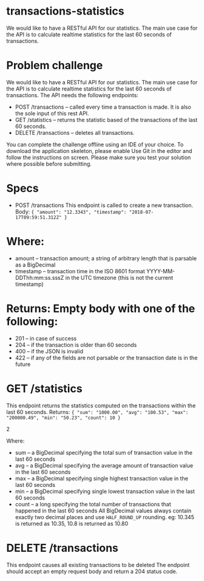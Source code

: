 # transactions-statistics
We would like to have a RESTful API for our statistics. The main use case for the API is to calculate realtime statistics for the last 60 seconds of transactions.


# Problem challenge
We would like to have a RESTful API for our statistics. The main use case for the
API is to calculate realtime statistics for the last 60 seconds of transactions.
The API needs the following endpoints:
* POST /transactions – called every time a transaction is made. It is also the
sole input of this rest API.
* GET /statistics – returns the statistic based of the transactions of the last 60
seconds.
* DELETE /transactions – deletes all transactions.

You can complete the challenge offline using an IDE of your choice. To download
the application skeleton, please enable Use Git in the editor and follow the
instructions on screen. Please make sure you test your solution where possible
before submitting.

# Specs
* POST /transactions
This endpoint is called to create a new transaction.
Body:
`
  {
"amount": "12.3343",
"timestamp": "2018-07-17T09:59:51.312Z"
}
  `

# Where:
* amount – transaction amount; a string of arbitrary length that is parsable as a
BigDecimal
* timestamp – transaction time in the ISO 8601 format
YYYY-MM-DDThh:mm:ss.sssZ in the UTC timezone (this is not the current
timestamp)

# Returns: Empty body with one of the following:
* 201 – in case of success
* 204 – if the transaction is older than 60 seconds
* 400 – if the JSON is invalid
* 422 – if any of the fields are not parsable or the transaction date is in the
future

# GET /statistics
This endpoint returns the statistics computed on the transactions within the last 60
seconds.
Returns:
`{
"sum": "1000.00",
"avg": "100.53",
"max": "200000.49",
"min": "50.23",
"count": 10
}`

2

Where:
* sum – a BigDecimal specifying the total sum of transaction value in the last 60
seconds
* avg – a BigDecimal specifying the average amount of transaction value in the
last 60 seconds
* max – a BigDecimal specifying single highest transaction value in the last 60
seconds
* min – a BigDecimal specifying single lowest transaction value in the last 60
seconds
* count – a long specifying the total number of transactions that happened in
the last 60 seconds
All BigDecimal values always contain exactly two decimal places and use
`HALF_ROUND_UP` rounding. eg: 10.345 is returned as 10.35, 10.8 is returned as
10.80

# DELETE /transactions
This endpoint causes all existing transactions to be deleted
The endpoint should accept an empty request body and return a 204 status code.

